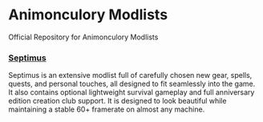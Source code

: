 # Animonculory Modlists
Official Repository for Animonculory Modlists

### [Septimus](https://github.com/Guitarninja2/septimus/blob/main/README.md)
Septimus is an extensive modlist full of carefully chosen new gear, spells, quests, and personal touches, all designed to fit seamlessly into the game. It also contains optional lightweight survival gameplay and full anniversary edition creation club support. It is designed to look beautiful while maintaining a stable 60+ framerate on almost any machine.
